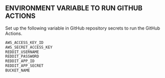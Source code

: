 ## ENVIRONMENT VARIABLE TO RUN GITHUB ACTIONS
Set up the following variable in GitHub repository secrets to run the GitHub Actions.
```bash
AWS_ACCESS_KEY_ID
AWS_SECRET_ACCESS_KEY
REDDIT_USERNAME
REDDIT_PASSWORD
REDDIT_APP_ID
REDDIT_APP_SECRET
BUCKET_NAME
```